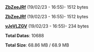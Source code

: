 [**ZbZeeJRf**](/data/ZbZeeJRf.txt) (19/02/23 - 16:55)- 1512 bytes

[**ZbZeeJRf**](/data/ZbZeeJRf.txt) (19/02/23 - 16:55)- 1512 bytes

[**vJeVLZGV**](/data/vJeVLZGV.txt) (19/02/23 - 16:55)- 234 bytes

**Total Datas**: 10688

**Total Size**: 68.86 MB / 68.9 MB